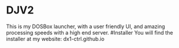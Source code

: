 # DJV2
This is my DOSBox launcher, with a user friendly UI, and amazing processing speeds with a high end server.
#Installer
You will find the installer at my website: dx1-ctrl.github.io
